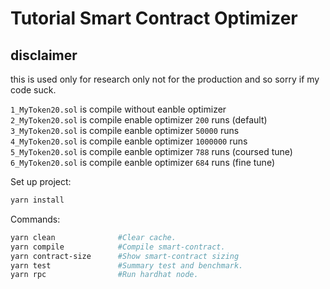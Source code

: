 # Tutorial Smart Contract Optimizer

## disclaimer

this is used only for research only not for the production
and so sorry if my code suck.

`1_MyToken20.sol` is compile without eanble optimizer  
`2_MyToken20.sol` is compile enable optimizer `200` runs (default)  
`3_MyToken20.sol` is compile eanble optimizer `50000` runs  
`4_MyToken20.sol` is compile eanble optimizer `1000000` runs  
`5_MyToken20.sol` is compile eanble optimizer `788` runs (coursed tune)  
`6_MyToken20.sol` is compile eanble optimizer `684` runs (fine tune)  

Set up project:

```bash
yarn install
```

Commands:

```bash
yarn clean              #Clear cache.
yarn compile            #Compile smart-contract.
yarn contract-size      #Show smart-contract sizing
yarn test               #Summary test and benchmark.
yarn rpc                #Run hardhat node.
```
